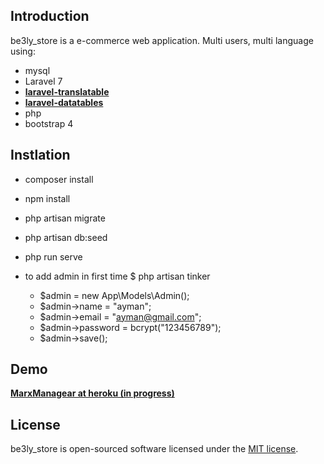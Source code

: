 ## Introduction

be3ly_store is a e-commerce web application.
Multi users, multi language using:

- mysql
- Laravel 7
- **[laravel-translatable](https://github.com/Astrotomic/laravel-translatable)**
- **[laravel-datatables](https://github.com/yajra/laravel-datatables)**
- php
- bootstrap 4

## Instlation

- composer install
- npm install
- php artisan migrate
- php artisan db:seed
- php run serve

- to add admin in first time
    $ php artisan tinker
    - $admin = new App\Models\Admin();
    - $admin->name = "ayman";
    - $admin->email = "ayman@gmail.com";
    - $admin->password = bcrypt("123456789");
    - $admin->save();

## Demo

**[MarxManagear at heroku (in progress)](https://vehikl.com/)**

## License

be3ly_store is open-sourced software licensed under the [MIT license](https://opensource.org/licenses/MIT).
